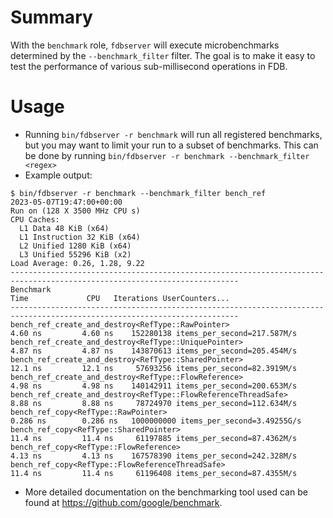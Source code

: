 Summary
=======

With the `benchmark` role, `fdbserver` will execute microbenchmarks determined by the `--benchmark_filter` filter. The goal is to make it easy to test the performance of various sub-millisecond operations in FDB.

Usage
=====

- Running `bin/fdbserver -r benchmark` will run all registered benchmarks, but you may want to limit your run to a subset of benchmarks. This can be done by running `bin/fdbserver -r benchmark --benchmark_filter <regex>`
- Example output:

```
$ bin/fdbserver -r benchmark --benchmark_filter bench_ref
2023-05-07T19:47:00+00:00
Run on (128 X 3500 MHz CPU s)
CPU Caches:
  L1 Data 48 KiB (x64)
  L1 Instruction 32 KiB (x64)
  L2 Unified 1280 KiB (x64)
  L3 Unified 55296 KiB (x2)
Load Average: 0.26, 1.28, 9.22
-------------------------------------------------------------------------------------------------------------------------
Benchmark                                                               Time             CPU   Iterations UserCounters...
-------------------------------------------------------------------------------------------------------------------------
bench_ref_create_and_destroy<RefType::RawPointer>                    4.60 ns         4.60 ns    152280138 items_per_second=217.587M/s
bench_ref_create_and_destroy<RefType::UniquePointer>                 4.87 ns         4.87 ns    143870613 items_per_second=205.454M/s
bench_ref_create_and_destroy<RefType::SharedPointer>                 12.1 ns         12.1 ns     57693256 items_per_second=82.3919M/s
bench_ref_create_and_destroy<RefType::FlowReference>                 4.98 ns         4.98 ns    140142911 items_per_second=200.653M/s
bench_ref_create_and_destroy<RefType::FlowReferenceThreadSafe>       8.88 ns         8.88 ns     78724970 items_per_second=112.634M/s
bench_ref_copy<RefType::RawPointer>                                 0.286 ns        0.286 ns   1000000000 items_per_second=3.49255G/s
bench_ref_copy<RefType::SharedPointer>                               11.4 ns         11.4 ns     61197885 items_per_second=87.4362M/s
bench_ref_copy<RefType::FlowReference>                               4.13 ns         4.13 ns    167578390 items_per_second=242.328M/s
bench_ref_copy<RefType::FlowReferenceThreadSafe>                     11.4 ns         11.4 ns     61196408 items_per_second=87.4355M/s
```

- More detailed documentation on the benchmarking tool used can be found at https://github.com/google/benchmark.
